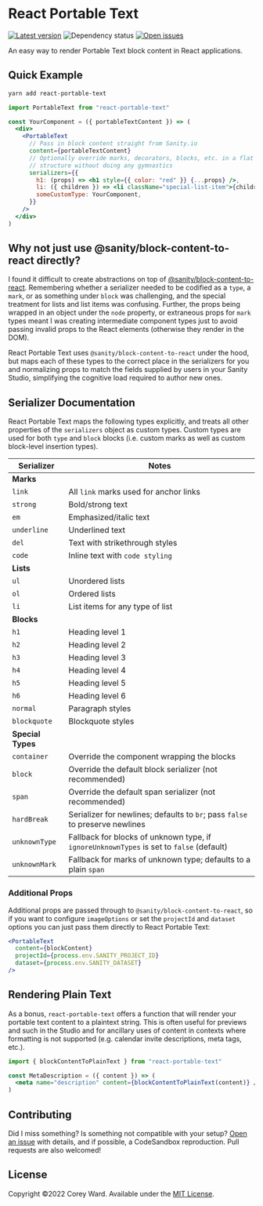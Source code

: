 # React Portable Text

[![Latest version](https://img.shields.io/npm/v/react-portable-text?label=version&color=brightGreen&logo=npm)](https://www.npmjs.com/package/react-portable-text)
![Dependency status](https://img.shields.io/librariesio/release/npm/react-portable-text)
[![Open issues](https://img.shields.io/github/issues/coreyward/react-portable-text)](https://github.com/coreyward/react-portable-text/issues)

An easy way to render Portable Text block content in React applications.

## Quick Example

```sh
yarn add react-portable-text
```

```jsx
import PortableText from "react-portable-text"

const YourComponent = ({ portableTextContent }) => (
  <div>
    <PortableText
      // Pass in block content straight from Sanity.io
      content={portableTextContent}
      // Optionally override marks, decorators, blocks, etc. in a flat
      // structure without doing any gymnastics
      serializers={{
        h1: (props) => <h1 style={{ color: "red" }} {...props} />,
        li: ({ children }) => <li className="special-list-item">{children}</li>,
        someCustomType: YourComponent,
      }}
    />
  </div>
)
```

## Why not just use @sanity/block-content-to-react directly?

I found it difficult to create abstractions on top of
[@sanity/block-content-to-react](https://github.com/sanity-io/block-content-to-react).
Remembering whether a serializer needed to be codified as a `type`, a `mark`, or
as something under `block` was challenging, and the special treatment for lists
and list items was confusing. Further, the props being wrapped in an object
under the `node` property, or extraneous props for `mark` types meant I was
creating intermediate component types just to avoid passing invalid props to the
React elements (otherwise they render in the DOM).

React Portable Text uses `@sanity/block-content-to-react` under the hood, but
maps each of these types to the correct place in the serializers for you and
normalizing props to match the fields supplied by users in your Sanity Studio,
simplifying the cognitive load required to author new ones.

## Serializer Documentation

React Portable Text maps the following types explicitly, and treats all other
properties of the `serializers` object as custom types. Custom types are used
for both `type` and `block` blocks (i.e. custom marks as well as custom
block-level insertion types).

| Serializer        | Notes                                                                                    |
| ----------------- | ---------------------------------------------------------------------------------------- |
| **Marks**         |
| `link`            | All `link` marks used for anchor links                                                   |
| `strong`          | Bold/strong text                                                                         |
| `em`              | Emphasized/italic text                                                                   |
| `underline`       | Underlined text                                                                          |
| `del`             | Text with strikethrough styles                                                           |
| `code`            | Inline text with `code styling`                                                          |
| **Lists**         |
| `ul`              | Unordered lists                                                                          |
| `ol`              | Ordered lists                                                                            |
| `li`              | List items for any type of list                                                          |
| **Blocks**        |
| `h1`              | Heading level 1                                                                          |
| `h2`              | Heading level 2                                                                          |
| `h3`              | Heading level 3                                                                          |
| `h4`              | Heading level 4                                                                          |
| `h5`              | Heading level 5                                                                          |
| `h6`              | Heading level 6                                                                          |
| `normal`          | Paragraph styles                                                                         |
| `blockquote`      | Blockquote styles                                                                        |
| **Special Types** |                                                                                          |
| `container`       | Override the component wrapping the blocks                                               |
| `block`           | Override the default block serializer (not recommended)                                  |
| `span`            | Override the default span serializer (not recommended)                                   |
| `hardBreak`       | Serializer for newlines; defaults to `br`; pass `false` to preserve newlines             |
| `unknownType`     | Fallback for blocks of unknown type, if `ignoreUnknownTypes` is set to `false` (default) |
| `unknownMark`     | Fallback for marks of unknown type; defaults to a plain `span`                           |

### Additional Props

Additional props are passed through to `@sanity/block-content-to-react`, so if
you want to configure `imageOptions` or set the `projectId` and `dataset`
options you can just pass them directly to React Portable Text:

```jsx
<PortableText
  content={blockContent}
  projectId={process.env.SANITY_PROJECT_ID}
  dataset={process.env.SANITY_DATASET}
/>
```

## Rendering Plain Text

As a bonus, `react-portable-text` offers a function that will render your
portable text content to a plaintext string. This is often useful for previews
and such in the Studio and for ancillary uses of content in contexts where
formatting is not supported (e.g. calendar invite descriptions, meta tags,
etc.).

```jsx
import { blockContentToPlainText } from "react-portable-text"

const MetaDescription = ({ content }) => (
  <meta name="description" content={blockContentToPlainText(content)} />
)
```

## Contributing

Did I miss something? Is something not compatible with your setup?
[Open an issue](https://github.com/coreyward/react-portable-text/issues/new)
with details, and if possible, a CodeSandbox reproduction. Pull requests are
also welcomed!

## License

Copyright ©2022 Corey Ward. Available under the [MIT License](https://github.com/coreyward/react-portable-text/blob/master/LICENSE).
